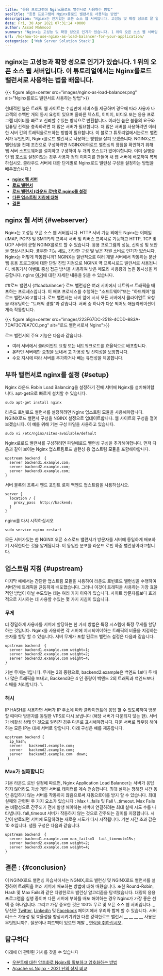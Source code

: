 ```yaml
---
title: "응용 프로그램에 Nginx를로드 밸런서로 사용하는 방법" 
seoTitle: "응용 프로그램에 Nginx를로드 밸런서로 사용하는 방법" 
description: "Nginx는 인기있는 오픈 소스 웹 서버입니다. 고성능 및 확장 성으로 잘 알려져 있습니다. 이 튜토리얼에서는 Nginx를로드 밸런서로 사용하는 법을 배울 것입니다." 
date: Fri, 30 Apr 2021 07:31:14 +0000
author: Assad Mahmood
summary: "Nginx는 고성능 및 확장 성으로 인기가 있습니다. 1 위의 오픈 소스 웹 서버입니다. 이 튜토리얼에서는 Nginx를로드 밸런서로 사용하는 법을 배웁니다." 
url: /ko/how-to-use-nginx-as-load-balancer-for-your-application/
categories: ['Web Server Solution Stack']
---
```


## nginx는 고성능과 확장 성으로 인기가 있습니다. 1 위의 오픈 소스 웹 서버입니다. 이 튜토리얼에서는 Nginx를로드 밸런서로 사용하는 법을 배웁니다.

{{< figure align=center src="images/nginx-as-load-balancer.png" alt="Nginx를로드 밸런서로 사용하는 방법">}}

현대적인 높은 트래픽 웹 사이트는 수십만에 서비스를 제공하며 경우에 따라 사용자 나 고객의 수백만 개의 동시 요청이 있으며 올바른 텍스트, 이미지, 비디오 또는 응용 프로그램 데이터를 빠르고 신뢰할 수있는 방식으로 반환합니다. 이러한 높은 볼륨의 요구와 컴퓨팅 전력을 충족하려면 더 많은 서버가 필요합니다. 더 많은 서버를 사용하려면 이러한 서버 간의 트래픽을로드하는 방법이 필요합니다. 이 블로그 튜토리얼에서는로드 밸런서가 무엇인지, Nginx를로드 밸런서로 사용하는 방법을 살펴 보겠습니다.
NGINX로드 밸런싱을 전제 조건으로 구성하려면 NGINX와의로드 밸런싱의 장점을 확인하기 위해 웹 서버 소프트웨어를 설치하고 구성하여 두 개의 호스트가 있어야합니다. 이미 실행중인 웹 호스트 설정이있는 경우 사용자 정의 이미지를 만들어 새 웹 서버에 배포하여 복제하십시오. 클라우드 서버에 대한 단계별로 Nginx로드 밸런싱 구성을 설정하는 방법을 배우겠습니다.!
  * **[nginx 웹 서버][1]**
  * **[로드 밸런서][2]**
  * **[로드 밸런서 (라운드 로빈)로 nginx를 설정][3]**
  * **[다른 업스트림 지침에 대해][4]**
  * **[결론][5]**

## nginx 웹 서버   {#webserver}
Nginx는 고성능 오픈 소스 웹 서버입니다. HTTP 서버 기능 외에도 Nginx는 이메일 (IMAP, POP3 및 SMTP)의 프록시 서버 및 리버스 프록시로 기능하고 HTTP, TCP 및 UDP 서버의 균형 NGINX를로드 할 수 있습니다. 응용 프로그램의 성능, 신뢰성 및 보안을 향상시킵니다. 풍부한 기능 세트, 간단한 구성 및 낮은 자원 소비로 인기가 있습니다.
Nginx는 어떻게 작동합니까? NGINX는 일반적으로 여러 개별 서버에서 작동하는 분산 웹 응용 프로그램에 대한 단일 진입 지점으로 NGINX 역 프록시로드 밸런서로 사용됩니다. 비동기식 이벤트 중심 접근 방식을 사용하여 낮은 메모리 사용량과 높은 동시성을 제공합니다. nginx [여기][6]에 대한 자세한 내용을 읽을 수 있습니다.

##로드 밸런서   {#loadbalancer}
로드 밸런싱은 여러 서버에서 네트워크 트래픽을 배포하는 프로세스입니다. 이 배포 프로세스를 수행하는 "소프트웨어"또는 "하드웨어"를로드 밸런서라고합니다. 로드 밸런서는 서버 앞에 서서 모든 서버에서 클라이언트 요청을 라우팅하는 "트래픽 경찰"과 같습니다. 서버 중 하나가 다운 되어도 애플리케이션이 계속 작동합니다.

{{< figure align=center src="images/223F67DC-2518-4CDD-883A-7DAF3C78A7CC.png" alt="로드 밸런서로서 Nginx">}}

로드 밸런서의 주요 기능은 다음과 같습니다.
  * 여러 서버에서 클라이언트 요청 또는 네트워크로드를 효율적으로 배포합니다.
  * 온라인 서버에만 요청을 보내서 고 가용성 및 신뢰성을 보장합니다.
  * 수요 지시에 따라 서버를 추가하거나 빼는 유연성을 제공합니다.

## 부하 밸런서로 nginx를 설정   {#setup}
Nginx 라운드 Robin Load Balancing을 설정하기 전에 서버에 Nginx를 설치해야합니다. apt-get으로 빠르게 설치할 수 있습니다.
```
sudo apt-get install nginx
```
라운드 로빈로드 밸런서를 설정하려면 Nginx 업스트림 모듈을 사용해야합니다. NGINX로드 밸런서 구성을 NGINX 설정으로 업데이트합니다. 웹 사이트의 구성을 열어 보겠습니다. 이 예를 위해 기본 구성 파일을 사용하고 있습니다.
```
sudo vi /etc/nginx/sites-available/default
```
Nginx로로드 밸런서를 구성하려면 파일에로드 밸런싱 구성을 추가해야합니다.
먼저 다음과 같이 보이는 Nginx 업스트림로드 밸런싱 용 업스트림 모듈을 포함해야합니다.
```
upstream backend  {
  server backend1.example.com;
  server backend2.example.com;
  server backend3.example.com;
}
```
서버 블록의 프록시 엔드 포인트 로이 백엔드 업스트림을 사용하십시오.
```
server {
  location / {
    proxy_pass  http://backend;
  }
}
```
nginx를 다시 시작하십시오
```
sudo service nginx restart
```
모든 서버가있는 한 NGINX 오픈 소스로드 밸런서가 방문자를 서버에 동일하게 배포하기 시작한다는 것을 알게됩니다. 이 동일한 분포를 라운드 로빈 하중 밸런싱이라고합니다.

## 업스트림 지침   {#upstream}
마지막 예에서는 간단한 업스트림 모듈을 사용하여 라운드 로빈로드 밸런싱을 수행하여 서버간에 트래픽을 균등하게 배포했습니다. 그러나 이것이 트래픽을 사용하는 가장 효율적인 방법이 아닐 수도있는 데는 여러 가지 이유가 있습니다. 사이트 방문자를보다 효과적으로 지시하는 데 사용할 수있는 몇 가지 지침이 있습니다.

### 무게
더 정밀하게 사용자를 서버에 할당하는 한 가지 방법은 특정 시스템에 특정 무게를 할당하는 것입니다. Nginx를 사용하면 각 서버에 지시되어야하는 트래픽의 비율을 지정하는 숫자를 할당 할 수 있습니다.
서버 무게가 포함 된로드 밸런스 설정은 다음과 같습니다.
```
upstream backend  {
  server backend1.example.com weight=1;
  server backend2.example.com weight=2;
  server backend3.example.com weight=4;
}
```
기본 무게는 1입니다. 무게는 2의 중량으로, backend2.example은 백엔드 1보다 두 배나 많은 트래픽을 보내고, Backend3은 4 인 중량이 백엔드 2의 트래픽과 백엔드보다 4 배를 처리합니다. 1.

### 해시
IP HASH를 사용하면 서버가 IP 주소에 따라 클라이언트에 응답 할 수 있도록하여 방문 할 때마다 방문자를 동일한 VPS로 다시 보냅니다 (해당 서버가 다운되지 않는 한). 서버가 비활성 상태 인 것으로 알려진 경우 다운로 표시해야합니다. 다운 서버로 라우팅 해야하는 모든 IP는 대체 서버로 향합니다.
아래 구성은 예를 제공합니다.
```
upstream backend {
  ip_hash;
  server   backend1.example.com;
  server   backend2.example.com;
  server   backend3.example.com  down;
 }
```

### Max가 실패합니다
기본 라운드 로빈 설정에 따르면, Nginx Application Load Balancer는 서버가 응답하지 않더라도 가상 개인 서버로 데이터를 계속 전송합니다. 최대 실패는 정해진 시간 동안 응답하지 않는 서버를 작동하지 않음으로써 자동으로이를 방지 할 수 있습니다.
최대 실패와 관련된 두 가지 요소가 있습니다 : Max \ _fails 및 Fall \ _timeout. Max Fails는 비활성으로 간주되기 전에 발생 해야하는 서버에 연결하려는 최대 실패 시도 수를 나타냅니다. fall_timeout 서버가 작동하지 않는 것으로 간주되는 길이를 지정합니다. 시간이 만료되면 서버에 도달하려는 새로운 시도가 다시 시작됩니다. 기본 시간 초과 값은 10 초입니다.
샘플 구성은 다음과 같습니다.
```
upstream backend  {
  server backend1.example.com max_fails=3  fail_timeout=15s;
  server backend2.example.com weight=2;
  server backend3.example.com weight=4;
}
```

## 결론 :   {#conclusion}
이 NGINX로드 밸런싱 자습서에서는 NGNIX,로드 밸런싱 및 NGINX로드 밸런서를 설정하여 트래픽을 여러 서버에 배포하는 방법에 대해 배웠습니다. 또한 Round-Robin, Hash 및 Max Fails와 같은 다양한로드 밸런싱 알고리즘을 탐색했습니다. 대량의 응용 프로그램을 실행 중이며 다른 서버에 부하를 배포 해야하는 경우 Nginx가 가장 좋은 선택 중 하나입니다. 그리고 가장 중요한 것은 100% 무료 및 오픈 소스 웹 서버입니다.
_ 당신은 [Twitter][7], [LinkedIn][8] 및 [Facebook][9] 페이지에서 우리와 함께 할 수 있습니다. 서버 리소스 가용성 및 효율성을 향상시키기위한 다른 강력한로드 밸런서 __ __ __ __ 사용은 무엇입니까? . 질문이나 피드백이 있으면 제발 _ [연락을 취하십시오][10].

## 탐구하다
아래에 더 관련된 기사를 찾을 수 있습니다
  * [우분투에 대한 암호화로 Nginx를 확보하고 암호화하는 방법][11]
  * [Apache vs Nginx - 2021 년의 상세 비교][12]

  
[1]: #webserver
[2]: #loadbalancer
[3]: #setup
[4]: #upstream
[5]: #conclusion
[6]: https://products.containerize.com/solution-stack/nginx
[7]: https://twitter.com/containerize_co
[8]: https://www.linkedin.com/company/containerize/
[9]: http://facebook.com/containerize
[10]: mailto:yasir.saeed@aspose.com
[11]: https://blog.containerize.com/web-server-solution-stack/how-to-secure-nginx-with-letsencrypt-on-ubuntu-20-04/
[12]: https://blog.containerize.com/2021/02/26/apache-vs-nginx-detailed-comparison-in-2021/
